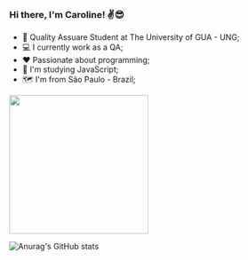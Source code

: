 ### Hi there, I'm Caroline! ✌️😎

- 📖 Quality Assuare Student at The University of GUA - UNG;
- 💻 I currently work as a QA;
- ❤️ Passionate about programming;
- 🌱 I'm studying JavaScript;
- 🗺️ I'm from São Paulo - Brazil;

<img src="https://github.com/onCaroline/onCaroline/assets/129281190/ff743e4f-29fb-4437-9732-f18822b62df3" width="250" height="250"/>

![Anurag's GitHub stats](https://github-readme-stats.vercel.app/api?username=onCaroline&show_icons=true&theme=dark)














